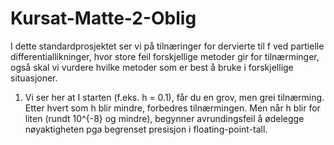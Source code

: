 # Kursat-Matte-2-Oblig
I dette standardprosjektet ser vi på tilnæringer for dervierte til f ved partielle differentiallikninger, hvor store feil forskjellige metoder gir for tilnærminger, også skal vi vurdere hvilke metoder som er best å bruke i forskjellige situasjoner. 

1. Vi ser her at I starten (f.eks. h = 0.1), får du en grov, men grei tilnærming. Etter hvert som h blir mindre, forbedres tilnærmingen.
Men når h blir for liten (rundt 10^{-8} og mindre), begynner avrundingsfeil å ødelegge nøyaktigheten pga begrenset presisjon i floating-point-tall. 
